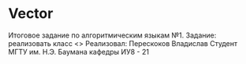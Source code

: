 # Vector
Итоговое задание по алгоритмическим языкам №1.
Задание: реализовать класс <<vector>>
Реализовал: Перескоков Владислав
Студент МГТУ им. Н.Э. Баумана кафедры ИУ8 - 21
